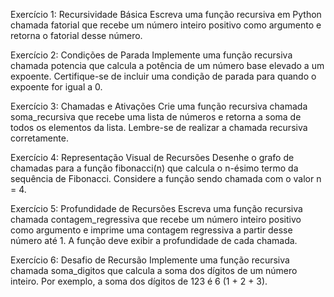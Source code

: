 Exercício 1: Recursividade Básica
Escreva uma função recursiva em Python chamada fatorial que recebe um número inteiro positivo como argumento e retorna o fatorial desse número.

Exercício 2: Condições de Parada
Implemente uma função recursiva chamada potencia que calcula a potência de um número base elevado a um expoente. Certifique-se de incluir uma condição de parada para quando o expoente for igual a 0.

Exercício 3: Chamadas e Ativações
Crie uma função recursiva chamada soma_recursiva que recebe uma lista de números e retorna a soma de todos os elementos da lista. Lembre-se de realizar a chamada recursiva corretamente.

Exercício 4: Representação Visual de Recursões
Desenhe o grafo de chamadas para a função fibonacci(n) que calcula o n-ésimo termo da sequência de Fibonacci. Considere a função sendo chamada com o valor n = 4.

Exercício 5: Profundidade de Recursões
Escreva uma função recursiva chamada contagem_regressiva que recebe um número inteiro positivo como argumento e imprime uma contagem regressiva a partir desse número até 1. A função deve exibir a profundidade de cada chamada.

Exercício 6: Desafio de Recursão
Implemente uma função recursiva chamada soma_digitos que calcula a soma dos dígitos de um número inteiro. Por exemplo, a soma dos dígitos de 123 é 6 (1 + 2 + 3).